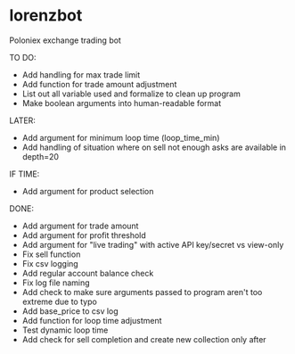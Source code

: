 # lorenzbot
Poloniex exchange trading bot

TO DO:
- Add handling for max trade limit
- Add function for trade amount adjustment
- List out all variable used and formalize to clean up program
- Make boolean arguments into human-readable format

LATER:
- Add argument for minimum loop time (loop_time_min)
- Add handling of situation where on sell not enough asks are available in depth=20

IF TIME:
- Add argument for product selection

DONE:
- Add argument for trade amount
- Add argument for profit threshold
- Add argument for "live trading" with active API key/secret vs view-only
- Fix sell function
- Fix csv logging
- Add regular account balance check
- Fix log file naming
- Add check to make sure arguments passed to program aren't too extreme due to typo
- Add base_price to csv log
- Add function for loop time adjustment
- Test dynamic loop time
- Add check for sell completion and create new collection only after